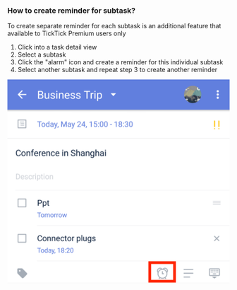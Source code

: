 ### How to create reminder for subtask?

To create separate reminder for each subtask is an additional feature that available to TickTick Premium users only

1. Click into a task detail view
2. Select a subtask
3. Click the "alarm" icon and create a reminder for this individual subtask
4. Select another subtask and repeat step 3 to create another reminder

![](../../images/ticktick-android-app/task/Screenshot_20180524-164653.png)

